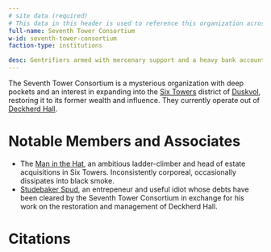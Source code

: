 ```yaml
---
# site data (required)
# This data in this header is used to reference this organization across the entire website. 
full-name: Seventh Tower Consortium
w-id: seventh-tower-consortium
faction-type: institutions

desc: Gentrifiers armed with mercenary support and a heavy bank account. Looking to displace the Nameless and return Six Towers to its former reputation as a rich and powerful neighborhood.
---
```


The Seventh Tower Consortium is a mysterious organization with deep pockets and an interest in expanding into the [Six Towers](six-towers) district of [Duskvol](duskvol), restoring it to its former wealth and influence. They currently operate out of [Deckherd Hall](six-towers#deckherd-hall).

# Notable Members and Associates

* The [Man in the Hat](npcs#joseph-woodward), an ambitious ladder-climber and head of estate acquisitions in Six Towers. Inconsistently corporeal, occasionally dissipates into black smoke.
* [Studebaker Spud](npcs#studebaker-spud), an entrepeneur and useful idiot whose debts have been cleared by the Seventh Tower Consortium in exchange for his work on the restoration and management of Deckherd Hall.

# Citations

[^my-footnote]: footnote description and link to source goes here